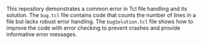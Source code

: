 This repository demonstrates a common error in Tcl file handling and its solution. The `bug.tcl` file contains code that counts the number of lines in a file but lacks robust error handling. The `bugSolution.tcl` file shows how to improve the code with error checking to prevent crashes and provide informative error messages.